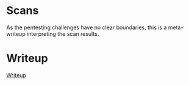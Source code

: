 # Scans

As the pentesting challenges have no clear boundaries, this is a meta-writeup interpreting the scan results.

# Writeup

[Writeup](WRITEUP.md)
